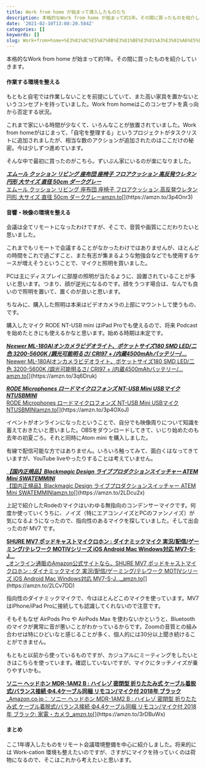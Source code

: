 ```yaml
---
title: Work from home が始まって導入したものたち
description: 本格的なWork from home が始まって約1年。その間に買ったものを紹介していきます。
date: '2021-02-10T13:08:20.584Z'
categories: []
keywords: []
slug: Work+from+home+%E3%81%8C%E5%A7%8B%E3%81%BE%E3%81%A3%E3%81%A6%E5%B0%8E%E5%85%A5%E3%81%97%E3%81%9F%E3%82%82%E3%81%AE%E3%81%9F%E3%81%A1
---
```

本格的なWork from home が始まって約1年。その間に買ったものを紹介していきます。

#### 作業する環境を整える

もともと自宅では作業しないことを前提にしていて、また高い家具を置かないというコンセプトを持っていました。Work from homeはこのコンセプトを真っ向から否定する状況。

これまで家にいる時間が少なくて、いろんなことが放置されていました。Work from homeがはじまって、「自宅を整理する」というプロジェクトがタスクリストに追加されましたが、相当な数のアクションが追加されたのはここだけの秘密。今は少しずつ進めています。

そんな中で最初に買ったのがこちら。ずいぶん家にいるのが楽になりました。

[**_エムール クッション リビング 座布団 座椅子 フロアクッション 高反発ウレタン 円形 大サイズ 直径 50cm ダークグレー_**  
エムール クッション リビング 座布団 座椅子 フロアクッション 高反発ウレタン 円形 大サイズ 直径 50cm ダークグレーamzn.to](https://amzn.to/3p4Onr3 "https://amzn.to/3p4Onr3")[](https://amzn.to/3p4Onr3)

#### 音響・映像の環境を整える

会議は全てリモートになったわけですが、そこで、音質や画質にこだわりたいと思いました。

これまでもリモートで会議することがなかったわけではありませんが、ほとんどの時間をこれで過ごすこと、また有志が集まるような勉強会などでも使用するケースが増えそうということで、マイクと照明を買いました。

PCは主にディスプレイに部屋の照明が当たるように、設置されていることが多いと思います。つまり、顔が逆光になるのです。顔をうつす場合は、なんでも良いので照明を置いて、置くのが良いと思います。

ちなみに、購入した照明は本来はビデオカメラの上部にマウントして使うもの、です。

購入したマイク RODE NT-USB mini はiPad Proでも使えるので、将来 Podcast を始めたときにも使えるかなと思います。始める時期は未定です。

[**_Neewer ML-180AIオンカメラビデオライト、ポケットサイズ180 SMD LED/二色 3200-5600K /調光可能明るさ/ CRI97 + /内蔵4500mAhバッテリー/…_**  
Neewer ML-180AIオンカメラビデオライト、ポケットサイズ180 SMD LED/二色 3200-5600K /調光可能明るさ/ CRI97 + /内蔵4500mAhバッテリー/…amzn.to](https://amzn.to/3q6Druk "https://amzn.to/3q6Druk")[](https://amzn.to/3q6Druk)

[**_RODE Microphones ロードマイクロフォンズ NT-USB Mini USBマイク NTUSBMINI_**  
RODE Microphones ロードマイクロフォンズ NT-USB Mini USBマイク NTUSBMINIamzn.to](https://amzn.to/3p4OXoJ "https://amzn.to/3p4OXoJ")[](https://amzn.to/3p4OXoJ)

イベントがオンラインになったということで、自分でも映像周りについて知識を蓄えておきたいと思いました。OBSをダウンロードしてきて、いじり始めたのも去年の初夏ごろ。それと同時にAtom mini を購入しました。

有線で配信可能な方ではありません。いろいろ触ってみて、面白くはなってきていますが、YouTube liveやったりすることは考えていません。

[**_【国内正規品】Blackmagic Design ライブプロダクションスイッチャー ATEM Mini SWATEMMINI_**  
【国内正規品】Blackmagic Design ライブプロダクションスイッチャー ATEM Mini SWATEMMINIamzn.to](https://amzn.to/2LDcu2x "https://amzn.to/2LDcu2x")[](https://amzn.to/2LDcu2x)

上記で紹介したRodeのマイクはいわゆる無指向のコンデンサーマイクです。何度か使っていくうちに、ノイズ（特にエアコンノイズとPCのファンノイズ）が気になるようになったので、指向性のあるマイクを探していました。そして出会ったのが MV7 です。

[**SHURE MV7 ポッドキャストマイクロホン : ダイナミックマイク 実況/配信/ゲーミング/テレワーク MOTIVシリーズ iOS Android Mac Windows対応 MV7-S-J…**  
_オンライン通販のAmazon公式サイトなら、SHURE MV7 ポッドキャストマイクロホン : ダイナミックマイク 実況/配信/ゲーミング/テレワーク MOTIVシリーズ iOS Android Mac Windows対応 MV7-S-J…_amzn.to](https://amzn.to/2LCv7DD "https://amzn.to/2LCv7DD")[](https://amzn.to/2LCv7DD)

指向性のダイナミックマイクで、今はほとんどこのマイクを使っています。MV7はiPhone/iPad Proに接続しても認識してくれないので注意です。

そもそもなぜ AirPods Pro や AirPods Max を使わないかというと、Bluetoothのマイクが異常に音が悪いことがわかっているからです。Zoomの音質との組み合わせは特にひどいなと感じることが多く、個人的には30分以上聞き続けることができません。

もともと以前から使っているものですが、カジュアルにミーティングをしたいときはこちらを使っています。確認していないですが、マイクにタッチノイズが乗りやすいかも。

[**ソニー ヘッドホン MDR-1AM2 B : ハイレゾ 密閉型 折りたたみ式 ケーブル着脱式/バランス接続 Φ4.4ケーブル同梱 リモコン/マイク付 2018年 ブラック**  
_Amazon.co.jp： ソニー ヘッドホン MDR-1AM2 B : ハイレゾ 密閉型 折りたたみ式 ケーブル着脱式/バランス接続 Φ4.4ケーブル同梱 リモコン/マイク付 2018年 ブラック: 家電・カメラ_amzn.to](https://amzn.to/3rDBuWx "https://amzn.to/3rDBuWx")[](https://amzn.to/3rDBuWx)

#### まとめ

ここ1年導入したものをリモート会議環境整備を中心に紹介しました。将来的には Work-cation 環境も整えたいのですが、さすがにマイクを持っていくのは荷物になるので、そこはこれから考えたいと思います。